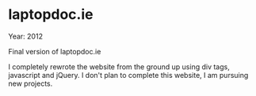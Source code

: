 laptopdoc.ie
=================

Year: 2012

Final version of laptopdoc.ie

I completely rewrote the website from the ground up using div tags,
javascript and jQuery. 
I don't plan to complete this website, I am pursuing new projects.
